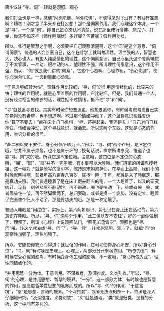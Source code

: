 第442讲 “寻、伺”一转就是观照、观心

我们打坐也是一样，念佛“阿弥陀佛、阿弥陀佛”，不晓得念对了没有？有没有妄想啊？糟糕！刚才念了半天都在打妄想！那个是伺察作用。我们心理这个本身，一个是“寻”，一个是“伺”。你自己把心态认不清楚，说在那里修行念佛、念咒子、打坐，你还不如这样（师作睡眠状）多好呢？何苦呢？假作用功状。

所以，修行是智慧之学啊，必须要把自己观察清楚啊，这个“伺”是这个意思，“伺谓伺察”，普通的人会监察自己，这个在哲学上就叫做理性。理性强的人，智慧也大，决心也大。有些人纯感情化的理性，这个伺察意识，自己心里头这个警察睡觉了不大管事，一冲动、很冲动的人，他理性不强，所谓理性伺察意识，这个作用不强。所以，“伺”就是我们讲的“伺察”，它这个心态啊、心理作用，“令心悤遽”，使你心匆匆忙忙，一天到黑起心动念。

“于意言境细转为性”，理性作用比较细，“寻、伺”的作用是情绪化的，比较来的快；理性的作用呢，就是心里监察的作用啊，它比较细。但是，我们普通一个人，没有经过相当的修养的话，理性抵不过情绪，抵不过“寻“和“伺”。

“寻”就是追寻要找。其实有时候你想要追她、他想要追你，有时候考虑考虑自己实在觉得没有希望，也不想追啊。不过那个情绪冲动了，这个监察意识理性告诉你“算了不要去！”躺在床上自己想想，“哼，还是起来，我还是去！”自己对自己扛不住，情绪会冲动，这个寻找意识，就会去。所以这两个东西，这就是心态的作用，唯识分析的很严。

“此二俱以安不安住。身心分位所依为业。”所以，“寻、伺”两个作用，是不定位哦，它并不属于烦恼，也不是属于坏的；换句话说，禅宗所讲参究、悟道了也靠“寻、伺”来的哦。所以它是不定位哦。注意哦，这四位是不定位的心态哦，“悔”、“眠”，“眠”并不一定差哦，有本事可以大睡哦。我们道家的所谓陈抟老祖，这一幅对子就是他写的复印本，陈抟是宋朝的神仙，在华山上高隐。我们小的时候就晓得啊，彭祖年高八百寿八百岁，陈抟一睡一千年，那就是入了睡眠定，那是真功夫哦。我们普通睡着了是在床上翻来翻去的哦，一个人睡着了，以我的研究统计，没有一刻钟以后不翻动的，再不翻动，嘴也要抽动一下，脸或者笑一笑，或者眉头皱一皱，再不然脚蹬两下，总归要动，或者是换一个姿势，没有定位，睡着了完全像个死人不动了，那是要功夫的哦，那是一种定境了。

普通人睡眠是“闷绝位”，实际上，第八阿赖耶识、第七识在身上还在活动的，第六意识在睡眠。所以，“寻、伺”这两个作用，“此二俱以安不安住”，好的一面你做到了、理解了，所谓《心经》上说观照法门，“照见五蕴皆空”，观照也是“寻、伺”哦，转这个就变成“寻、伺”了，“寻、伺”一转就是观照、观心了。就把“伺”的观察性加强了，理性加强了。

所以，它能使你安心而得道；就世俗的作用，它可以使你身心不安，所以“身心分位”，“寻、伺”有时候是生理上、心理上，两部分分开来起作用。“所依为业”，有时候它受心理的影响、有时候受身体生理的影响，不一定哦，“身心所依为业”，理性同情绪化的。

“并用思慧一分为体。于意言境。不深推度。及深推度。义类别故。”所以，“寻、伺”的心理，是并用思想、智慧的境界。“一分”，这一部分为体，有时候也是智慧的作用，是高度哲学性思想的境界而成的。所以“寻、伺”的作用，“于意言境”，“意”是思想、言语的境界。“不深推度”，或者是浅浅的照一下，或者是深入仔细地研究，“及深推度。义类别故”，“义”就是道理，“类”就是归类、逻辑的分析，这个中间有差别的。


